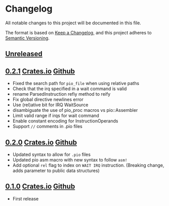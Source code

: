 # Changelog

All notable changes to this project will be documented in this file.

The format is based on [Keep a Changelog](https://keepachangelog.com/en/1.0.0/),
and this project adheres to [Semantic Versioning](https://semver.org/spec/v2.0.0.html).

## [Unreleased]

## [0.2.1] [Crates.io](https://crates.io/crates/pio-rs/0.2.1) [Github](https://github.com/rp-rs/pio-rs/releases/tag/v0.2.1)

- Fixed the search path for `pio_file` when using relative paths
- Check that the irq specified in a wait command is valid
- rename ParsedInstruction refiy method to reify
- Fix global directive newlines error
- Use (rel)ative bit for IRQ WaitSource
- disambiguate the use of pio_proc macros vs pio::Assembler
- Limit valid range if irqs for wait command
- Enable constant encoding for InstructionOperands
- Support `//` comments in .pio files

## [0.2.0] [Crates.io](https://crates.io/crates/pio-rs/0.2.0) [Github](https://github.com/rp-rs/pio-rs/releases/tag/v0.2.0)

- Updated syntax to allow for `.pio` files
- Updated pio asm macro with new syntax to follow `asm!`
- Add optional `rel` flag to index on `WAIT IRQ` instruction. (Breaking change, adds parameter to public data structures)

## [0.1.0] [Crates.io](https://crates.io/crates/pio-rs/0.1.0) [Github](https://github.com/rp-rs/pio-rs/releases/tag/v0.1.0)

- First release

[Unreleased]: https://github.com/rp-rs/pio-rs/compare/v0.2.1...HEAD
[0.2.1]: https://github.com/rp-rs/pio-rs/tag/v0.2.1
[0.2.0]: https://github.com/rp-rs/pio-rs/tag/v0.2.0
[0.1.0]: https://github.com/rp-rs/pio-rs/tag/v0.1.0

